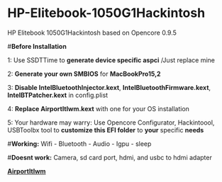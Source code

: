 # HP-Elitebook-1050G1Hackintosh
HP Elitebook 1050G1Hackintosh based on Opencore 0.9.5

#**Before Installation** 

1: Use SSDTTime to **generate device specific aspci** /Just replace mine

2: **Generate your own SMBIOS** for **MacBookPro15,2**

3: **Disable IntelBluetoothInjector.kext**, **IntelBluetoothFirmware.kext**, **IntelBTPatcher.kext** in config.plist

4: **Replace AirportItlwm.kext** with one for your OS installation

5: Your hardware may warry: Use Opencore Configurator, Hackintoool, USBToolbx tool to **customize this EFI folder** to **your** specific **needs**


#**Working:**
Wifi - Bluetooth - Audio - Igpu - sleep

#**Doesnt work:**
Camera, sd card port, hdmi, and usbc to hdmi adapter

[**AirportItlwm**](https://github.com/OpenIntelWireless/itlwm/releases/)


